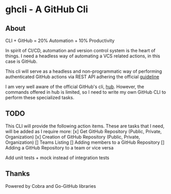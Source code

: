 # ghcli - A GitHub Cli

## About
CLI + GitHub = 20% Automation + 10% Productivity

In spirit of CI/CD, automation and version control system is the heart of things. I need a headless way of automating a VCS related actions, in this case is GitHub.

This cli will serve as a headless and non-programmatic way of performing authenticated GitHub actions via REST API adhering the official [guideline](https://developer.github.com/v3/) 

I am very well aware of the official GitHub's cli, [hub](https://github.com/github/hub). However, the commands offered in hub is limited, so I need to write my own GitHub CLI to perform these specialized tasks.

## TODO
This CLI will provide the following action items. These are tasks that I need, will be added as I require more:
[x] Get GitHub Repository (Public, Private, Organization)
[x] Creation of GitHub Repository (Public, Private, Organization)
[] Teams Listing
[] Adding members to a GitHub Repository
[] Adding a GitHub Repository to a team or vice versa

Add unit tests + mock instead of integration tests

## Thanks
Powered by Cobra and Go-GitHub libraries
